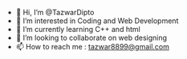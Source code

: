 - 👋 Hi, I’m @TazwarDipto
- 👀 I’m interested in Coding and Web Development 
- 🌱 I’m currently learning C++ and html
- 💞️ I’m looking to collaborate on web designing 
- 📫 How to reach me : tazwar8899@gmail.com

<!---
TazwarDipto/TazwarDipto is a ✨ special ✨ repository because its `README.md` (this file) appears on your GitHub profile.
You can click the Preview link to take a look at your changes.
--->

